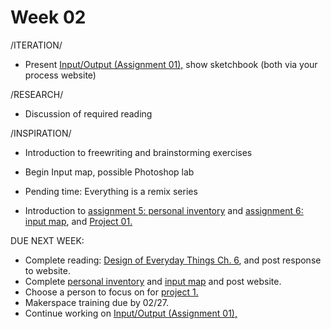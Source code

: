 # Week 02

/ITERATION/
* Present [Input/Output (Assignment 01),](constant_inputoutput.md) show sketchbook (both via your process website)

/RESEARCH/
* Discussion of required reading 

/INSPIRATION/
* Introduction to freewriting and brainstorming exercises
* Begin Input map, possible Photoshop lab
* Pending time: Everything is a remix series

* Introduction to [assignment 5: personal inventory](personal_inventory.md) and [assignment 6: input map](input_map.md), and [Project 01.](creative_process.md) 

DUE NEXT WEEK: 
* Complete reading: [Design of Everyday Things Ch. 6](https://getit.library.nyu.edu/go/9468608), and post response to website. 
* Complete [personal inventory](personal_inventory.md) and [input map](input_map.md) and post website. 
* Choose a person to focus on for [project 1.](creative_process.md) 
* Makerspace training due by 02/27.
* Continue working on [Input/Output (Assignment 01),](constant_inputoutput.md) 

